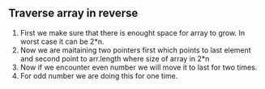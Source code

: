 ## Traverse array in reverse

1. First we make sure that there is enought space for array to grow. In worst case it can be 2\*n.
2. Now we are maitaining two pointers first which points to last element and second point to arr.length where size of array in 2\*n
3. Now if we encounter even number we will move it to last for two times.
4. For odd number we are doing this for one time.

